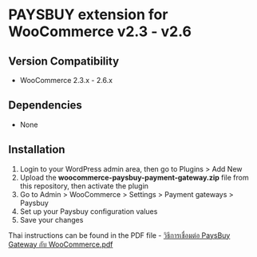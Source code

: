 # PAYSBUY extension for WooCommerce v2.3 - v2.6

## Version Compatibility
- WooCommerce 2.3.x - 2.6.x

## Dependencies
- None

## Installation

1. Login to your WordPress admin area, then go to Plugins > Add New
1. Upload the **woocommerce-paysbuy-payment-gateway.zip** file from this repository, then activate the plugin
1. Go to Admin > WooCommerce > Settings > Payment gateways > Paysbuy
1. Set up your Paysbuy configuration values
1. Save your changes

Thai instructions can be found in the PDF file - [วิธีการเชื่อมต่อ PaysBuy Gateway กับ WooCommerce.pdf](https://bitbucket.org/psb_gateway/psb-woocommerce2.3/raw/b0fd3684202276f8f64df7fe593f639a7394b119/%E0%B8%A7%E0%B8%B4%E0%B8%98%E0%B8%B5%E0%B8%81%E0%B8%B2%E0%B8%A3%E0%B9%80%E0%B8%8A%E0%B8%B7%E0%B9%88%E0%B8%AD%E0%B8%A1%E0%B8%95%E0%B9%88%E0%B8%AD%20PaysBuy%20Gateway%20%E0%B8%81%E0%B8%B1%E0%B8%9A%20WooCommerce.pdf)